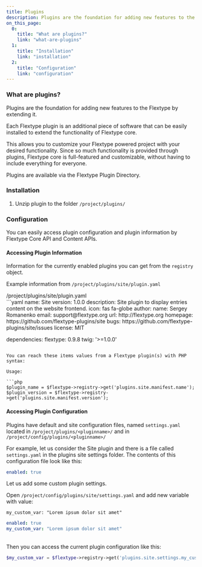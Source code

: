 ```yaml
---
title: Plugins
description: Plugins are the foundation for adding new features to the Flextype by extending it. Each Flextype plugin is an additional piece of software that can be easily installed to extend the functionality of Flextype core.
on_this_page:
  0:
    title: "What are plugins?"
    link: "what-are-plugins"
  1:
    title: "Installation"
    link: "installation"
  2:
    title: "Configuration"
    link: "configuration"
---
```

### <a name="what-are-plugins"></a> What are plugins?

Plugins are the foundation for adding new features to the Flextype by extending it.

Each Flextype plugin is an additional piece of software that can be easily installed to extend the functionality of Flextype core.

This allows you to customize your Flextype powered project with your desired functionality. Since so much functionality is provided through plugins, Flextype core is full-featured and customizable, without having to include everything for everyone.

Plugins are available via the Flextype Plugin Directory.

### <a name="installation"></a> Installation

1. Unzip plugin to the folder `/project/plugins/`

### <a name="configuration"></a> Configuration

You can easily access plugin configuration and plugin information by Flextype Core API and Content APIs.

#### Accessing Plugin Information

Information for the currently enabled plugins you can get from the `registry` object.

Example information from `/project/plugins/site/plugin.yaml`

<div class="file-header"><i class="far fa-file-alt"></i> /project/plugins/site/plugin.yaml</div>
```yaml
name: Site
version: 1.0.0
description: Site plugin to display entries content on the website frontend.
icon: fas fa-globe
author:
  name: Sergey Romanenko
  email: support@flextype.org
  url: http://flextype.org
homepage: https://github.com/flextype-plugins/site
bugs: https://github.com/flextype-plugins/site/issues
license: MIT

dependencies:
  flextype: 0.9.8
  twig: '>=1.0.0'
```

You can reach these items values from a Flextype plugin(s) with PHP syntax:

Usage:

```php
$plugin_name = $flextype->registry->get('plugins.site.manifest.name');
$plugin_version = $flextype->registry->get('plugins.site.manifest.version');
```

#### Accessing Plugin Configuration

Plugins have default and site configuration files, named `settings.yaml` located in `/project/plugins/<pluginname>/` and in `/project/config/plugins/<pluginname>/`

For example, let us consider the Site plugin and there is a file called `settings.yaml` in the plugins site settings folder. The contents of this configuration file look like this:

```yaml
enabled: true
```

Let us add some custom plugin settings.

Open `/project/config/plugins/site/settings.yaml` and add new variable with value:

`my_custom_var: "Lorem ipsum dolor sit amet"`

```yaml
enabled: true
my_custom_var: "Lorem ipsum dolor sit amet"
```

<br>
Then you can access the current plugin configuration like this:

```php
$my_custom_var = $flextype->registry->get('plugins.site.settings.my_custom_var');
```

